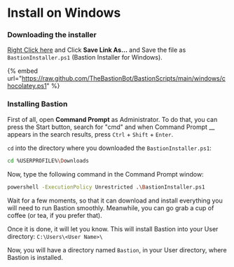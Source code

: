 # Install on Windows

### Downloading the installer

[Right Click here](https://raw.github.com/TheBastionBot/BastionScripts/main/windows/chocolatey.ps1) and Click **Save Link As…** and Save the file as `BastionInstaller.ps1` (Bastion Installer for Windows).

{% embed url="https://raw.github.com/TheBastionBot/BastionScripts/main/windows/chocolatey.ps1" %}

### Installing Bastion

First of all, open **Command Prompt** as Administrator. To do that, you can press the Start button, search for "cmd" and when Command Prompt __ appears in the search results, press `Ctrl` + `Shift` + `Enter`.

`cd` into the directory where you downloaded the `BastionInstaller.ps1`:

```bash
cd %USERPROFILE%\Downloads
```

Now, type the following command in the Command Prompt window:

```bash
powershell -ExecutionPolicy Unrestricted .\BastionInstaller.ps1
```

Wait for a few moments, so that it can download and install everything you will need to run Bastion smoothly. Meanwhile, you can go grab a cup of coffee (or tea, if you prefer that).

Once it is done, it will let you know. This will install Bastion into your User directory: `C:\Users\<User Name>\`

Now, you will have a directory named `Bastion`, in your User directory, where Bastion is installed.
